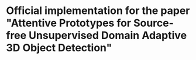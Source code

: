 # Official implementation for the paper "Attentive Prototypes for Source-free Unsupervised Domain Adaptive 3D Object Detection"


